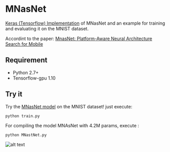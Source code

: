 # MNasNet
[Keras (Tensorflow) Implementation](https://github.com/Shathe/MNasNet-Keras-Tensorflow/blob/master/MNasNet.py) of MNasNet and an example for training and evaluating it on the MNIST dataset.

Accordint to the paper: [MnasNet: Platform-Aware Neural Architecture Search for Mobile](https://arxiv.org/pdf/1807.11626.pdf)

## Requirement
* Python 2.7+
* Tensorflow-gpu 1.10

## Try it
Try the [MNasNet model](https://github.com/Shathe/MNasNet-Keras-Tensorflow/blob/master/MNasNet.py) on the MNIST dataset! just execute:
```
python train.py
```

For compiling the model MNAsNet with 4.2M params, execute :
```
python MNastNet.py
```

![alt text](https://github.com/Shathe/MNasNet-Keras-Tensorflow/raw/master/network.png)
